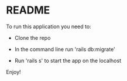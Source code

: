 # README

To run this application you need to:
* Clone the repo

* In the command line run 'rails db:migrate'

* Run 'rails s' to start the app on the localhost

Enjoy!
